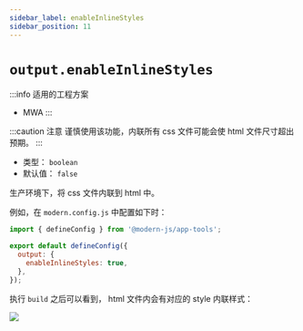 ```yaml
---
sidebar_label: enableInlineStyles
sidebar_position: 11
---
```

# `output.enableInlineStyles`

:::info 适用的工程方案
* MWA
:::

:::caution 注意
谨慎使用该功能，内联所有 css 文件可能会使 html 文件尺寸超出预期。
:::

* 类型： `boolean`
* 默认值： `false`

生产环境下，将 css 文件内联到 html 中。

例如，在 `modern.config.js` 中配置如下时：


```javascript title="modern.config.js"
import { defineConfig } from '@modern-js/app-tools';

export default defineConfig({
  output: {
    enableInlineStyles: true,
  },
});
```
执行 `build` 之后可以看到， html 文件内会有对应的 style 内联样式：


![](https://lf3-static.bytednsdoc.com/obj/eden-cn/aphqeh7uhohpquloj/modern-js/docs/output-enable-inline-styles.png)

